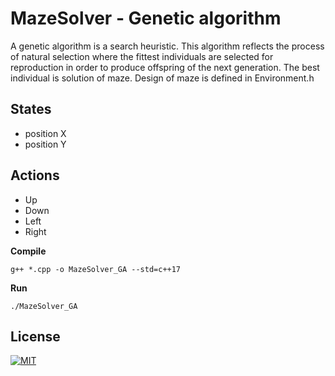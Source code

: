 # MazeSolver - Genetic algorithm

A genetic algorithm is a search heuristic. This algorithm reflects the process of natural selection where the fittest individuals are selected for reproduction in order to produce offspring of the next generation. The best individual is solution of maze. Design of maze is defined in Environment.h

## States

* position X
* position Y

## Actions

* Up
* Down
* Left
* Right

**Compile**
```
g++ *.cpp -o MazeSolver_GA --std=c++17
```

**Run**
```
./MazeSolver_GA
```

## License

[![MIT](https://img.shields.io/github/license/markub3327/MazeSolver_GA.svg)](LICENSE)
